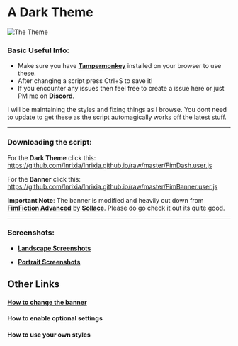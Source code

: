 # A Dark Theme

![The Theme](https://camo.derpicdn.net/035bf41541cc8c83bb27eeb45abba77ecccc9007?url=https%3A%2F%2Fi.imgur.com%2FWyRb4Ax.png)

### Basic Useful Info:

 * Make sure you have **[Tampermonkey](http://tampermonkey.net/)** installed on your browser to use these.
 * After changing a script press Ctrl+S to save it!
 * If you encounter any issues then feel free to create a issue here or just PM me on **[Discord](https://discordapp.com/)**.

I will be maintaining the styles and fixing things as I browse. You dont need to update to get these as the script automagically works off the latest stuff.

---

### Downloading the script:
For the **Dark Theme** click this:
https://github.com/Inrixia/Inrixia.github.io/raw/master/FimDash.user.js

For the **Banner** click this:
https://github.com/Inrixia/Inrixia.github.io/raw/master/FimBanner.user.js

**Important Note**: The banner is modified and heavily cut down from **[FimFiction Advanced](https://sta.sh/01pfv954kl8r)** by **[Sollace](https://www.fimfiction.net/user/138711/Sollace)**. Please do go check it out its quite good.

---

### Screenshots:
 - **[Landscape Screenshots](https://imgur.com/a/0XpWx)**

 - **[Portrait Screenshots](https://imgur.com/a/PeF0y)**


## Other Links

#### [How to change the banner](https://github.com/Inrixia/Inrixia.github.io/blob/master/banner_change.md)

#### How to enable optional settings

#### How to use your own styles
